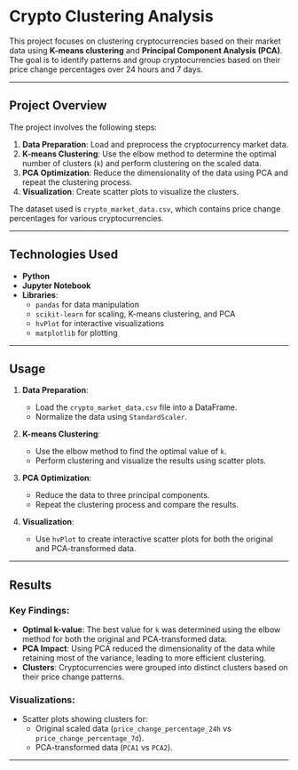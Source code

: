 # Crypto Clustering Analysis

This project focuses on clustering cryptocurrencies based on their market data using **K-means clustering** and **Principal Component Analysis (PCA)**. The goal is to identify patterns and group cryptocurrencies based on their price change percentages over 24 hours and 7 days.

---

## Project Overview

The project involves the following steps:
1. **Data Preparation**: Load and preprocess the cryptocurrency market data.
2. **K-means Clustering**: Use the elbow method to determine the optimal number of clusters (`k`) and perform clustering on the scaled data.
3. **PCA Optimization**: Reduce the dimensionality of the data using PCA and repeat the clustering process.
4. **Visualization**: Create scatter plots to visualize the clusters.

The dataset used is `crypto_market_data.csv`, which contains price change percentages for various cryptocurrencies.

---

## Technologies Used

- **Python**
- **Jupyter Notebook**
- **Libraries**:
  - `pandas` for data manipulation
  - `scikit-learn` for scaling, K-means clustering, and PCA
  - `hvPlot` for interactive visualizations
  - `matplotlib` for plotting

---

## Usage

1. **Data Preparation**:
   - Load the `crypto_market_data.csv` file into a DataFrame.
   - Normalize the data using `StandardScaler`.

2. **K-means Clustering**:
   - Use the elbow method to find the optimal value of `k`.
   - Perform clustering and visualize the results using scatter plots.

3. **PCA Optimization**:
   - Reduce the data to three principal components.
   - Repeat the clustering process and compare the results.

4. **Visualization**:
   - Use `hvPlot` to create interactive scatter plots for both the original and PCA-transformed data.

---

## Results

### Key Findings:
- **Optimal k-value**: The best value for `k` was determined using the elbow method for both the original and PCA-transformed data.
- **PCA Impact**: Using PCA reduced the dimensionality of the data while retaining most of the variance, leading to more efficient clustering.
- **Clusters**: Cryptocurrencies were grouped into distinct clusters based on their price change patterns.

### Visualizations:
- Scatter plots showing clusters for:
  - Original scaled data (`price_change_percentage_24h` vs `price_change_percentage_7d`).
  - PCA-transformed data (`PCA1` vs `PCA2`).

---
